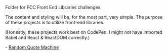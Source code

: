 Folder for FCC Front End Libraries challenges.
<div>
<p>The content and styling will be, for the most part, very simple. The purpose of these projects is to utilize front-end libraries.</p>
<p>(Honestly, these projects work best on CodePen. I might not have imported Babel and React & ReactDOM correctly.)</p>
</div>
<div> - <a href="https://saltyhobo.github.io/freecodecamp/front-end-lib/random-quote-machine.html">Random Quote Machine</a></div>
